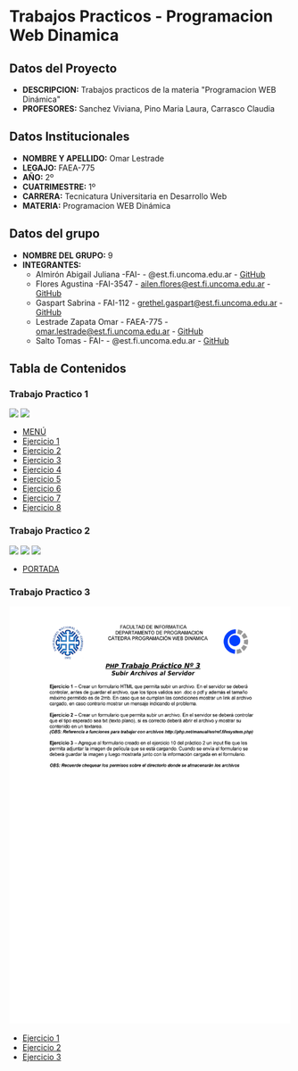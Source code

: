 # Trabajos Practicos - Programacion Web Dinamica
## Datos del Proyecto
- **DESCRIPCION:** Trabajos practicos de la materia "Programacion WEB Dinámica"
- **PROFESORES:** Sanchez Viviana, Pino Maria Laura, Carrasco Claudia
## Datos Institucionales
- **NOMBRE Y APELLIDO:** Omar Lestrade
- **LEGAJO:** FAEA-775
- **AÑO:** 2º
- **CUATRIMESTRE:** 1º
- **CARRERA:** Tecnicatura Universitaria en Desarrollo Web
- **MATERIA:** Programacion WEB Dinámica
## Datos del grupo
- **NOMBRE DEL GRUPO:** 9
- **INTEGRANTES:** 
  - Almirón Abigail Juliana -FAI- - @est.fi.uncoma.edu.ar - [GitHub](https://github.com/abialmiron/)
  - Flores Agustina -FAI-3547 - ailen.flores@est.fi.uncoma.edu.ar - [GitHub](https://github.com/agusflores1/)
  - Gaspart Sabrina - FAI-112 - grethel.gaspart@est.fi.uncoma.edu.ar - [GitHub](https://github.com/sabrinagaspart)
  - Lestrade Zapata Omar - FAEA-775 - omar.lestrade@est.fi.uncoma.edu.ar - [GitHub](https://github.com/Lestradez)
  - Salto Tomas - FAI- - @est.fi.uncoma.edu.ar - [GitHub](https://github.com/)

## Tabla de Contenidos
### Trabajo Practico 1

![](./assets/img/TP1_PHPHTML_20_Página_1.png)
![](./assets/img/TP1_PHPHTML_20_Página_2.png)



- [MENÚ](./TP1/Vista/MENU.html)
- [Ejercicio 1](./TP1/Vista/vistaej1.html)
- [Ejercicio 2](./TP1/Vista/vistaej2.html)
- [Ejercicio 3](./TP1/Vista/vistaej3.html)
- [Ejercicio 4](./TP1/Vista/vistaej4.html)
- [Ejercicio 5](./TP1/Vista/vistaej5.html)
- [Ejercicio 6](./TP1/Vista/vistaej6.html)
- [Ejercicio 7](./TP1/Vista/vistaej7.html)
- [Ejercicio 8](./TP1/Vista/vistaej8.html)
### Trabajo Practico 2
![](./assets/img/TP2_Validacion_20_Página_1.png)
![](./assets/img/TP2_Validacion_20_Página_2.png)
![](./assets/img/TP2_Validacion_20_Página_3.png)

- [PORTADA](./TP2/ej1.html)

### Trabajo Practico 3
![](./assets/img/TP3_SubirArchivos.png)

- [Ejercicio 1](./TP3/Ej1)
- [Ejercicio 2](./TP3/Ej2)
- [Ejercicio 3](./TP3/Ej3)